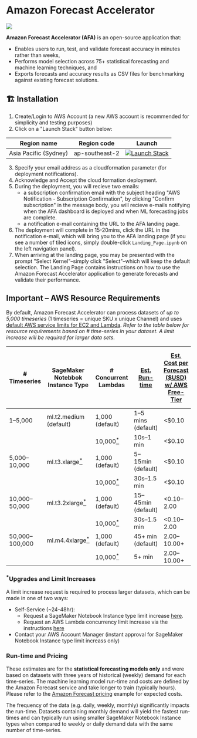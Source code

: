 # Amazon Forecast Accelerator

![](https://img.shields.io/badge/license-MIT--0-green)

**Amazon Forecast Accelerator (AFA)** is an open-source application that:

- Enables users to run, test, and validate forecast accuracy in minutes rather than weeks,
- Performs model selection across 75+ statistical forecasting and machine learning techniques, and
- Exports forecasts and accuracy results as CSV files for benchmarking against existing forecast solutions.

## :building_construction: Installation

1. Create/Login to AWS Account (a new AWS account is recommended for simplicity and testing purposes)
2. Click on a "Launch Stack" button below:

Region name | Region code | Launch
--- | --- | ---
Asia Pacific (Sydney) | ap-southeast-2 | [![Launch Stack](https://cdn.rawgit.com/buildkite/cloudformation-launch-stack-button-svg/master/launch-stack.svg)](https://ap-southeast-2.console.aws.amazon.com/cloudformation/home?region=ap-southeast-2#/stacks/quickcreate?templateUrl=https%3A%2F%2Fsfs-public.s3.ap-southeast-2.amazonaws.com%2Ftemplate.yaml&stackName=AfaBootstrapStack&param_emailAddress=&param_instanceType=ml.t2.medium)

3. Specify your email address as a cloudformation parameter (for deployment notifications).
4. Acknowledge and Accept the cloud formation deployment.
5. During the deployment, you will recieve two emails:
   - a subscription confirmation email with the subject heading "AWS Notification - Subscription Confirmation", by clicking "Confirm subscription" 
     in the message body, you will recieve e-mails notifying when the AFA dashboard is deployed and when ML forecasting jobs are complete.
   - a notification e-mail containing the URL to the AFA landing page.
6. The deployment will complete in 15-20mins, click the URL in the notification
   e-mail, which will bring you to the AFA landing page (if you see a number of
   tiled icons, simply double-click `Landing_Page.ipynb` on the left navigation
   panel).
7. When arriving at the landing page, you may be presented with the prompt
   "Select Kernel"–simply click "Select"–which will keep the default selection.
   The Landing Page contains instructions on how to use the Amazon Forecast
   Accelerator application to generate forecasts and validate their performance.

## Important – AWS Resource Requirements

By default, Amazon Forecast Accelerator can process datasets of *up to 5,000 timeseries*
(1 timeseries = unique SKU x unique Channel) and uses [default AWS service limits for EC2 and Lambda](https://console.aws.amazon.com/servicequotas/).
*Refer to the table below for resource requirements based on # time-series in your dataset. A limit increase
will be required for larger data sets.*

| # Timeseries | SageMaker Notebbok Instance Type | # Concurrent Lambdas| [Est. Run-time](#run-time-and-pricing) | [Est. Cost per Forecast ($USD) w/ AWS Free-Tier](#run-time-and-pricing) | [Est. Cost per Forecast ($USD) w/o AWS Free-Tier](#run-time-and-pricing) |
|---|---|---|---|---|---|
| 1–5,000       | ml.t2.medium (default) | 1,000 (default)        | 1–5 mins (default)  | <$0.10       | <$0.30      |
|               |                        | 10,000[<sup>*</sup>](#upgrades-and-limit-increases)                 | 10s–1 min           | <$0.10       | <$0.30      |
| 5,000–10,000  | ml.t3.xlarge[<sup>*</sup>](#upgrades-and-limit-increases)             | 1,000 (default)        | 5–15min (default)   | <$0.10       | $0.30–$1.70 |
|               |                        | 10,000[<sup>*</sup>](#upgrades-and-limit-increases)                   | 30s–1.5 min         | <$0.10       | $0.30–$1.70 |
| 10,000–50,000 | ml.t3.2xlarge[<sup>*</sup>](#upgrades-and-limit-increases)            | 1,000 (default)        | 15–45min (default)  | <$0.10–$2.00 | $1.70–$9.00 |
|               |                        | 10,000[<sup>*</sup>](#upgrades-and-limit-increases)                   | 30s–1.5 min         | <$0.10–$2.00 | $1.70–$9.00 |
| 50,000–100,000 | ml.m4.4xlarge[<sup>*</sup>](#upgrades-and-limit-increases)           | 1,000 (default)        | 45+ min (default)  | $2.00–$10.00+ | $9.00–$16.80+ |
|                |                       | 10,000[<sup>*</sup>](#upgrades-and-limit-increases)                   | 5+ min             | $2.00–$10.00+ | $9.00–$16.80+ |

### <sup>*</sup>Upgrades and Limit Increases

A limit increase request is required to process larger datasets, which can be made in one of two ways:
- Self-Service (~24-48hr):
  - Request a SageMaker Notebook Instance type limit increase [here](https://aws.amazon.com/premiumsupport/knowledge-center/resourcelimitexceeded-sagemaker/).
  - Request an AWS Lambda concurrency limit increase via the instructions [here](https://docs.aws.amazon.com/servicequotas/latest/userguide/request-quota-increase.html)
- Contact your AWS Account Manager (instant approval for SageMaker Notebook Instance type limit increass only)

### Run-time and Pricing

These estimates are for the **statistical forecasting models only** and were based on datasets with
three years of historical (weekly) demand for each time-series. The machine learning model run-time and costs
are defined by the Amazon Forecast service and take longer to train (typically hours). Please refer to the
[Amazon Forecast pricing](https://aws.amazon.com/forecast/pricing/) example for expected costs.

The frequency of the data (e.g. daily, weekly, monthly) significantly impacts the run-time. Datasets
containing monthly demand will yield the fastest run-times and can typically run using smaller SageMaker Notebook Instance types
when compared to weekly or daily demand data with the same number of time-series.
